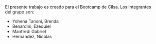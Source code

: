 El presente trabajo es creado para el Bootcamp de Cilsa.
Los integrantes del grupo son: 
  - Yohena Tanoni, Brenda
  - Benardini, Ezequiel
  - Manfredi Gabriel
  - Hernandez, Nicolas


